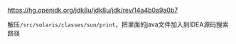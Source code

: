 





https://hg.openjdk.org/jdk8u/jdk8u/jdk/rev/14a4b0a9a0b7

解压`/src/solaris/classes/sun/print`，把里面的java文件加入到IDEA源码搜索路径

